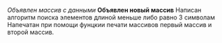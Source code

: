 _Объявлен массив с данными_
**Объявлен новый массив**
Написан алгоритм поиска элементов длиной меньше либо равно 3 символам
Напечатан при помощи фунцкии печати массивов первый массив и второй массив.




